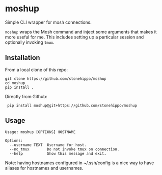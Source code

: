 # moshup
Simple CLI wrapper for mosh connections.

`moshup` wraps the Mosh command and inject some arguments that makes it more useful for me. This includes setting up a particular session and optionally invoking `tmux`.

## Installation

From a local clone of this repo:

```
git clone https://github.com/stonehippo/moshup
cd moshup
pip install .
```

Directly from Github:

```
 pip install moshup@git+https://github.com/stonehippo/moshup
```

## Usage

```
Usage: moshup [OPTIONS] HOSTNAME

Options:
  --username TEXT  Username for host.
  --no_tmux        Do not invoke tmux on connection.
  --help           Show this message and exit.
```

Note: having hostnames configured in ~/.ssh/config is a nice way to have aliases for hostnames and usernames.
